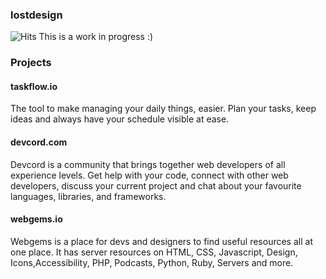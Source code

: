 ### lostdesign
![Hits](https://hitcounter.pythonanywhere.com/count/tag.svg?url=https%3A%2F%2Fgithub.com%2Flostdesign)
This is a work in progress :)
 
### Projects
#### taskflow.io
The tool to make managing your daily things, easier. Plan your tasks, keep ideas and always have your schedule visible at ease.

#### devcord.com
Devcord is a community that brings together web developers of all experience levels. Get help with your code, connect with other web developers, discuss your current project and chat about your favourite languages, libraries, and frameworks.

#### webgems.io
Webgems is a place for devs and designers to find useful resources all at one place. It has server resources on HTML, CSS, Javascript, Design, Icons,Accessibility, PHP, Podcasts, Python, Ruby, Servers and more.





